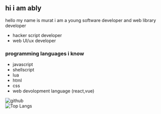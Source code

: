 ## hi i am ably 
hello my name is murat i am a young software developer and web library developer
  - hacker script developer
  - web UI/ux developer
### programming languages i know
  - javascript
  - shellscript
  - lua
  - html
  - css
  - web devolopment language (react,vue)
  
  
![github](https://github-readme-stats.vercel.app/api?username=HACKERA316&show_icons=true&theme=tokyonight)       
![Top Langs](https://github-readme-stats.vercel.app/api/top-langs/?username=HACKERA316&layout=compact&theme=tokyonight)
